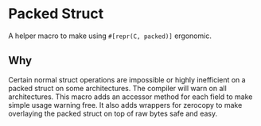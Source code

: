 # Packed Struct
A helper macro to make using `#[repr(C, packed)]` ergonomic.

## Why
Certain normal struct operations are impossible or highly inefficient
on a packed struct on some architectures. The compiler will warn on all
architectures. This macro adds an accessor method for each field to make
simple usage warning free. It also adds wrappers for zerocopy to make
overlaying the packed struct on top of raw bytes safe and easy.